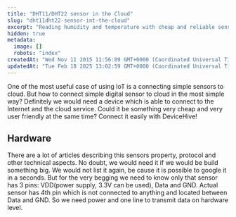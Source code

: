 ```yaml
---
title: "DHT11/DHT22 sensor in the Cloud"
slug: "dht11dht22-sensor-int-the-cloud"
excerpt: "Reading humidity and temperature with cheap and reliable sensor."
hidden: true
metadata: 
  image: []
  robots: "index"
createdAt: "Wed Nov 11 2015 11:56:09 GMT+0000 (Coordinated Universal Time)"
updatedAt: "Tue Feb 18 2025 13:02:59 GMT+0000 (Coordinated Universal Time)"
---
```

One of the most useful case of using IoT is a connecting simple sensors to cloud. But how to connect simple digital sensor to cloud in the most simple way? Definitely we would need  a device which is able to connect to the Internet and the cloud service. Could it be something very cheap and very user friendly at the same time? Connect it easily with DeviceHive!

## Hardware

There are a lot of articles describing this sensors property, protocol  and other technical aspects. No doubt, we would need it if we would be build something big. We would not list it again, be cause it is possible to google it in a seconds. But for the very begging we need to know only that sensor has 3 pins: VDD(power supply, 3.3V can be used), Data and GND. Actual sensor has 4th pin which is not connected to anything and located between Data and GND. So we need power and one line to transmit data on hardware level.
